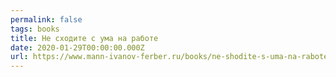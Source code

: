 ```yaml
---
permalink: false
tags: books
title: Не сходите с ума на работе
date: 2020-01-29T00:00:00.000Z
url: https://www.mann-ivanov-ferber.ru/books/ne-shodite-s-uma-na-rabote
---
```

